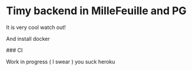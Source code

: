 # Timy backend in MilleFeuille and PG

It is very cool watch out!

And install docker

### CI

Work in progress ( I swear )
you suck heroku
